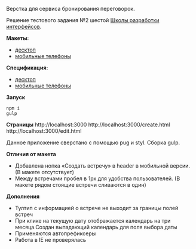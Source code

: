 Верстка для сервиса бронирования переговорок.

Решение тестового задания №2 шестой [Школы разработки интерфейсов](https://academy.yandex.ru/events/frontend/shri_msk-2018).

**Макеты:**

- [десктоп](desktop-images)
- [мобильные телефоны](touch-images)

**Спецификация:**

- [десктоп](desktop-guide)
- [мобильные телефоны](touch-guide)

**Запуск**
```
npm i
gulp
```
**Страницы**
http://localhost:3000
http://localhost:3000/create.html
http://localhost:3000/edit.html


Данное приложение сверстано с помощью pug и styl. Сборка gulp.

**Отличия от макета**
* Добавлена нопка «Создать встречу» в header в мобильной версии. (В макете отсутствует)
* Между встречами пробел в 1px для удобства пользователей. (В макете рядом стоящие встречи сливаются в один)

**Дополнения**
* Тултип с информацией о встрече не выходит за границы  полей встреч
* При клике на текущую дату отображается календарь на три месяца.Создан выпадающий календарь для поля выбора даты
* Применяются автопрефиксеры
* Работа в IE не проверялась
